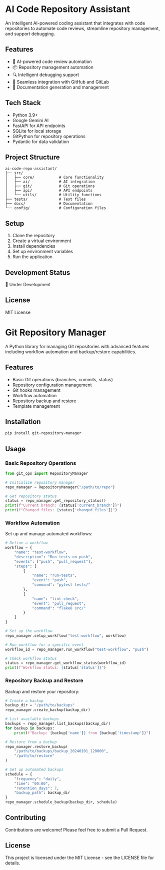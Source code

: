 # AI Code Repository Assistant

An intelligent AI-powered coding assistant that integrates with code repositories to automate code reviews, streamline repository management, and support debugging.

## Features

- 🤖 AI-powered code review automation
- 📦 Repository management automation
- 🔍 Intelligent debugging support
- 🔄 Seamless integration with GitHub and GitLab
- 📝 Documentation generation and management

## Tech Stack

- Python 3.9+
- Google Gemini AI
- FastAPI for API endpoints
- SQLite for local storage
- GitPython for repository operations
- Pydantic for data validation

## Project Structure

```
ai-code-repo-assistant/
├── src/
│   ├── core/           # Core functionality
│   ├── ai/             # AI integration
│   ├── git/            # Git operations
│   ├── api/            # API endpoints
│   └── utils/          # Utility functions
├── tests/              # Test files
├── docs/               # Documentation
└── config/             # Configuration files
```

## Setup

1. Clone the repository
2. Create a virtual environment
3. Install dependencies
4. Set up environment variables
5. Run the application

## Development Status

🚧 Under Development

## License

MIT License 

# Git Repository Manager

A Python library for managing Git repositories with advanced features including workflow automation and backup/restore capabilities.

## Features

- Basic Git operations (branches, commits, status)
- Repository configuration management
- Git hooks management
- Workflow automation
- Repository backup and restore
- Template management

## Installation

```bash
pip install git-repository-manager
```

## Usage

### Basic Repository Operations

```python
from git_ops import RepositoryManager

# Initialize repository manager
repo_manager = RepositoryManager("/path/to/repo")

# Get repository status
status = repo_manager.get_repository_status()
print(f"Current branch: {status['current_branch']}")
print(f"Changed files: {status['changed_files']}")
```

### Workflow Automation

Set up and manage automated workflows:

```python
# Define a workflow
workflow = {
    "name": "test-workflow",
    "description": "Run tests on push",
    "events": ["push", "pull_request"],
    "steps": [
        {
            "name": "run-tests",
            "event": "push",
            "command": "pytest tests/"
        },
        {
            "name": "lint-check",
            "event": "pull_request",
            "command": "flake8 src/"
        }
    ]
}

# Set up the workflow
repo_manager.setup_workflow("test-workflow", workflow)

# Run workflow for a specific event
workflow_id = repo_manager.run_workflow("test-workflow", "push")

# Check workflow status
status = repo_manager.get_workflow_status(workflow_id)
print(f"Workflow status: {status['status']}")
```

### Repository Backup and Restore

Backup and restore your repository:

```python
# Create a backup
backup_dir = "/path/to/backups"
repo_manager.create_backup(backup_dir)

# List available backups
backups = repo_manager.list_backups(backup_dir)
for backup in backups:
    print(f"Backup: {backup['name']} from {backup['timestamp']}")

# Restore from a backup
repo_manager.restore_backup(
    "/path/to/backups/backup_20240101_120000",
    "/path/to/restore"
)

# Set up automated backups
schedule = {
    "frequency": "daily",
    "time": "00:00",
    "retention_days": 7,
    "backup_path": backup_dir
}
repo_manager.schedule_backup(backup_dir, schedule)
```

## Contributing

Contributions are welcome! Please feel free to submit a Pull Request.

## License

This project is licensed under the MIT License - see the LICENSE file for details. 